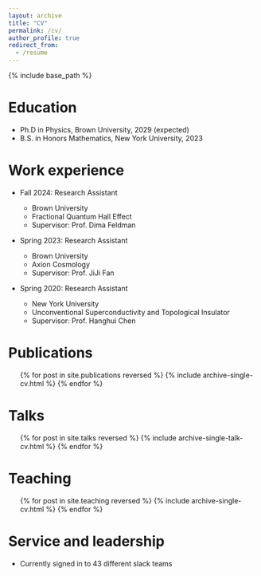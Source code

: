 ```yaml
---
layout: archive
title: "CV"
permalink: /cv/
author_profile: true
redirect_from:
  - /resume
---
```


{% include base_path %}

Education
======
* Ph.D in Physics, Brown University, 2029 (expected)
* B.S. in Honors Mathematics, New York University, 2023

Work experience
======
* Fall 2024: Research Assistant
  * Brown University
  * Fractional Quantum Hall Effect
  * Supervisor: Prof. Dima Feldman

* Spring 2023: Research Assistant
  * Brown University
  * Axion Cosmology
  * Supervisor: Prof. JiJi Fan

* Spring 2020: Research Assistant
  * New York University
  * Unconventional Superconductivity and Topological Insulator
  * Supervisor: Prof. Hanghui Chen

Publications
======
  <ul>{% for post in site.publications reversed %}
    {% include archive-single-cv.html %}
  {% endfor %}</ul>
  
Talks
======
  <ul>{% for post in site.talks reversed %}
    {% include archive-single-talk-cv.html  %}
  {% endfor %}</ul>
  
Teaching
======
  <ul>{% for post in site.teaching reversed %}
    {% include archive-single-cv.html %}
  {% endfor %}</ul>
  
Service and leadership
======
* Currently signed in to 43 different slack teams
